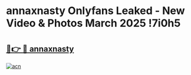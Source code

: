 # annaxnasty Onlyfans Leaked - New Video & Photos March 2025 !7i0h5

# <h2><a href="https://15y81h.iuczelnia.edu.pl?title=annaxnasty&ref=7i0h5">🔗👉 🔴 annaxnasty</a></h2>

[![acn](https://github.com/user-attachments/assets/0f9c940e-d8b0-45ae-aac7-cd30a18b3e1c)](https://15y81h.iuczelnia.edu.pl?title=annaxnasty&ref=7i0h5)

